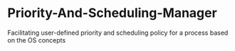 # Priority-And-Scheduling-Manager
Facilitating user-defined priority and scheduling policy for a process based on the OS concepts
